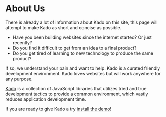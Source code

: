 # About Us

There is already a lot of information about Kado on this site, this page will
attempt to make Kado as short and concise as possible.

* Have you been building websites since the internet started? Or just recently?
* Do you find it difficult to get from an idea to a final product?
* Do you get tired of learning to new technology to produce the same product?

If so, we understand your pain and want to help. Kado is a curated friendly
development environment. Kado loves websites but will work anywhere for any
purpose.

[Kado](https://kado.org) is a collection of JavaScript libraries that utilizes
tried and true development tactics to provide a common environment, which vastly
reduces application development time.

If you are ready to give Kado a try [install the demo](../guide/QuickStart.md)!
